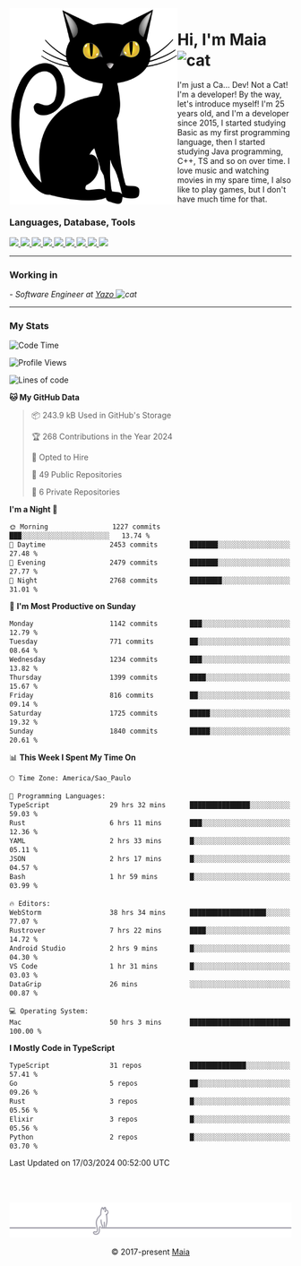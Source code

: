 <img align="left" src="https://raw.githubusercontent.com/gabrielmaialva33/gabrielmaialva33/master/assets/cat_0.png" alt="Stats" width="300px">

<h1 align="left">Hi, I'm Maia 
<img src="https://emojis.slackmojis.com/emojis/images/1643509834/36299/black-cat.gif?1643509834" width="50" height="60" align="center"  alt="cat"/>
</h1>

I'm just a Ca... Dev! Not a Cat! I'm a developer! By the way, let's introduce myself!
I'm 25 years old, and I'm a developer since 2015, I started studying Basic as my first programming
language, then I started studying Java programming, C++, TS and so on over time.
I love music and watching movies in my spare time, I also like to play games, but I don't have much time for that.

<h3 align="left">Languages, Database, Tools</h3>
<p>
  <a href="https://www.typescriptlang.org">
    <img src="https://skillicons.dev/icons?i=ts" />
  </a>
  <a href="https://go.dev">
    <img src="https://skillicons.dev/icons?i=go" />
  </a>
  <a href="https://www.python.org">
    <img src="https://skillicons.dev/icons?i=python" />
  </a>
  <a href="https://gradle.org">
    <img src="https://skillicons.dev/icons?i=gradle" />
  </a>
  <a href="https://redis.io">
    <img src="https://skillicons.dev/icons?i=redis" />
  </a>
  <a href="https://www.mongodb.com">
    <img src="https://skillicons.dev/icons?i=mongodb" />
  </a>
  <a href="https://nodejs.org">
    <img src="https://skillicons.dev/icons?i=nodejs" />
  </a>
  <a href="https://www.javascript.com">
    <img src="https://skillicons.dev/icons?i=js" />
  </a>
  <a href="https://www.docker.com">
    <img src="https://skillicons.dev/icons?i=docker" />
  </a>
</p>

<hr/>

<h3>Working in</h3>

<p><em> - Software Engineer at <a href="[https://pdasolucoes.com.br](https://yazo.com.br/)">Yazo
</a><img src="https://media.giphy.com/media/WUlplcMpOCEmTGBtBW/giphy.gif" width="30" alt="cat"> 
</em></p>

<hr/>

### My Stats

<!--START_SECTION:waka-->
![Code Time](http://img.shields.io/badge/Code%20Time-3%2C981%20hrs%2042%20mins-blue)

![Profile Views](http://img.shields.io/badge/Profile%20Views-33-blue)

![Lines of code](https://img.shields.io/badge/From%20Hello%20World%20I%27ve%20Written-2.4%20million%20lines%20of%20code-blue)

**🐱 My GitHub Data** 

> 📦 243.9 kB Used in GitHub's Storage 
 > 
> 🏆 268 Contributions in the Year 2024
 > 
> 💼 Opted to Hire
 > 
> 📜 49 Public Repositories 
 > 
> 🔑 6 Private Repositories 
 > 
**I'm a Night 🦉** 

```text
🌞 Morning                1227 commits        ███░░░░░░░░░░░░░░░░░░░░░░   13.74 % 
🌆 Daytime                2453 commits        ███████░░░░░░░░░░░░░░░░░░   27.48 % 
🌃 Evening                2479 commits        ███████░░░░░░░░░░░░░░░░░░   27.77 % 
🌙 Night                  2768 commits        ████████░░░░░░░░░░░░░░░░░   31.01 % 
```
📅 **I'm Most Productive on Sunday** 

```text
Monday                   1142 commits        ███░░░░░░░░░░░░░░░░░░░░░░   12.79 % 
Tuesday                  771 commits         ██░░░░░░░░░░░░░░░░░░░░░░░   08.64 % 
Wednesday                1234 commits        ███░░░░░░░░░░░░░░░░░░░░░░   13.82 % 
Thursday                 1399 commits        ████░░░░░░░░░░░░░░░░░░░░░   15.67 % 
Friday                   816 commits         ██░░░░░░░░░░░░░░░░░░░░░░░   09.14 % 
Saturday                 1725 commits        █████░░░░░░░░░░░░░░░░░░░░   19.32 % 
Sunday                   1840 commits        █████░░░░░░░░░░░░░░░░░░░░   20.61 % 
```


📊 **This Week I Spent My Time On** 

```text
🕑︎ Time Zone: America/Sao_Paulo

💬 Programming Languages: 
TypeScript               29 hrs 32 mins      ███████████████░░░░░░░░░░   59.03 % 
Rust                     6 hrs 11 mins       ███░░░░░░░░░░░░░░░░░░░░░░   12.36 % 
YAML                     2 hrs 33 mins       █░░░░░░░░░░░░░░░░░░░░░░░░   05.11 % 
JSON                     2 hrs 17 mins       █░░░░░░░░░░░░░░░░░░░░░░░░   04.57 % 
Bash                     1 hr 59 mins        █░░░░░░░░░░░░░░░░░░░░░░░░   03.99 % 

🔥 Editors: 
WebStorm                 38 hrs 34 mins      ███████████████████░░░░░░   77.07 % 
Rustrover                7 hrs 22 mins       ████░░░░░░░░░░░░░░░░░░░░░   14.72 % 
Android Studio           2 hrs 9 mins        █░░░░░░░░░░░░░░░░░░░░░░░░   04.30 % 
VS Code                  1 hr 31 mins        █░░░░░░░░░░░░░░░░░░░░░░░░   03.03 % 
DataGrip                 26 mins             ░░░░░░░░░░░░░░░░░░░░░░░░░   00.87 % 

💻 Operating System: 
Mac                      50 hrs 3 mins       █████████████████████████   100.00 % 
```

**I Mostly Code in TypeScript** 

```text
TypeScript               31 repos            ██████████████░░░░░░░░░░░   57.41 % 
Go                       5 repos             ██░░░░░░░░░░░░░░░░░░░░░░░   09.26 % 
Rust                     3 repos             █░░░░░░░░░░░░░░░░░░░░░░░░   05.56 % 
Elixir                   3 repos             █░░░░░░░░░░░░░░░░░░░░░░░░   05.56 % 
Python                   2 repos             █░░░░░░░░░░░░░░░░░░░░░░░░   03.70 % 
```




 Last Updated on 17/03/2024 00:52:00 UTC
<!--END_SECTION:waka-->


<br/>
<br/>

<p align="center"><img src="https://raw.githubusercontent.com/gabrielmaialva33/gabrielmaialva33/master/assets/gray0_ctp_on_line.svg?sanitize=true" /></p>
<p align="center">&copy; 2017-present <a href="https://github.com/gabrielmaialva33/" target="_blank">Maia</a>
